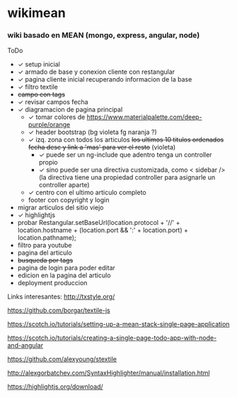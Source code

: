 # wikimean

### wiki basado en MEAN (mongo, express, angular, node)

ToDo
* ✓ setup inicial
* ✓ armado de base y conexion cliente con restangular
* ✓ pagina cliente inicial recuperando informacion de la base
* ✓ filtro textile
* ~~campo con tags~~
* ✓ revisar campos fecha
* ✓ diagramacion de pagina principal
  * ✓ tomar colores de https://www.materialpalette.com/deep-purple/orange
  * ✓ header bootstrap (bg violeta fg naranja ?)
  * ✓ izq. zona con todos los articulos  ~~los ultimos 10 titulos ordenados fecha desc y link a 'mas' para ver el resto~~  (violeta)
    * ✓ puede ser un ng-include que adentro tenga un controller propio
    * ✓ sino puede ser una directiva customizada, como < sidebar /> (la directiva tiene una propiedad controller para asignarle un controller aparte)
  * ✓ centro con el ultimo articulo completo
  * footer con copyright y login
* migrar articulos del sitio viejo
* ✓ highlightjs
* probar Restangular.setBaseUrl(location.protocol + '//' + location.hostname + (location.port && ':' + location.port) + location.pathname);
* filtro para youtube
* pagina del articulo
* ~~busqueda por tags~~
* pagina de login para poder editar
* edicion en la pagina del articulo
* deployment produccion


Links interesantes:
http://txstyle.org/

https://github.com/borgar/textile-js

https://scotch.io/tutorials/setting-up-a-mean-stack-single-page-application

https://scotch.io/tutorials/creating-a-single-page-todo-app-with-node-and-angular

https://github.com/alexyoung/stextile

http://alexgorbatchev.com/SyntaxHighlighter/manual/installation.html

https://highlightjs.org/download/
